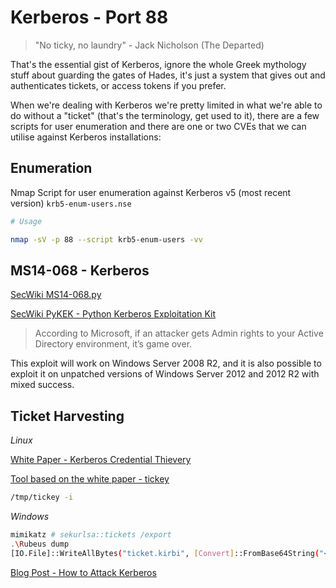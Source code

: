 # Kerberos - Port 88

> "No ticky, no laundry" - Jack Nicholson (The Departed)

That's the essential gist of Kerberos, ignore the whole Greek mythology stuff about guarding the gates of Hades, it's just a system that gives out and authenticates tickets, or access tokens if you prefer.

When we're dealing with Kerberos we're pretty limited in what we're able to do without a "ticket" (that's the terminology, get used to it), there are a few scripts for user enumeration and there are one or two CVEs that we can utilise against Kerberos installations:

## Enumeration

Nmap Script for user enumeration against Kerberos v5 (most recent version) `krb5-enum-users.nse`

```bash
# Usage

nmap -sV -p 88 --script krb5-enum-users -vv

```

##  MS14-068 - Kerberos 

[SecWiki MS14-068.py](https://github.com/SecWiki/windows-kernel-exploits/blob/master/MS14-068/pykek/ms14-068.py)

[SecWiki PyKEK - Python Kerberos Exploitation Kit](https://github.com/SecWiki/windows-kernel-exploits/tree/master/MS14-068/pykek)

> According to Microsoft, if an attacker gets Admin rights to your Active Directory environment, it’s game over.

This exploit will work on Windows Server 2008 R2, and it is also possible to exploit it on unpatched versions of Windows Server 2012 and 2012 R2 with mixed success.

## Ticket Harvesting

*Linux*

[White Paper - Kerberos Credential Thievery](https://www.delaat.net/rp/2016-2017/p97/report.pdf)

[Tool based on the white paper - tickey](https://github.com/TarlogicSecurity/tickey)

```bash
/tmp/tickey -i
```

*Windows*

```bash
mimikatz # sekurlsa::tickets /export
.\Rubeus dump
[IO.File]::WriteAllBytes("ticket.kirbi", [Convert]::FromBase64String("<BASE64_TICKET>"))
```

[Blog Post - How to Attack Kerberos](https://www.tarlogic.com/en/blog/how-to-attack-kerberos/)


